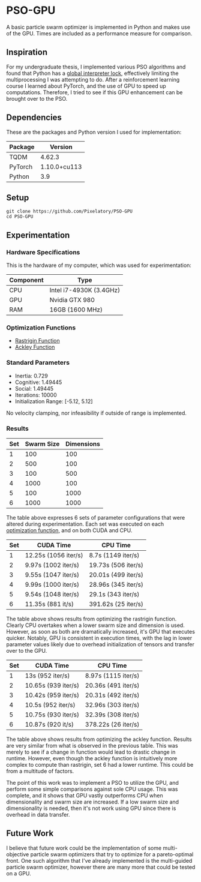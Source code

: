 # PSO-GPU

A basic particle swarm optimizer is implemented in Python and 
makes use of the GPU. Times are included
as a performance measure for comparison.

## Inspiration

For my undergraduate thesis, I implemented various PSO algorithms and found that Python has a 
[global interpreter lock](https://wiki.python.org/moin/GlobalInterpreterLock), effectively limiting the multiprocessing 
I was attempting to do. After a reinforcement learning course I learned about PyTorch, and the use of GPU to speed up 
computations. Therefore, I tried to see if this GPU enhancement can be brought over to the PSO.


## Dependencies

These are the packages and Python version I used for implementation:

Package  | Version
------------- | -------------
TQDM  | 4.62.3
PyTorch  | 1.10.0+cu113
Python | 3.9

## Setup

```
git clone https://github.com/Pixelatory/PSO-GPU
cd PSO-GPU
```

## Experimentation

### Hardware Specifications

This is the hardware of my computer, which was used for experimentation:

Component  | Type
------------- | -------------
CPU  | Intel i7-4930K (3.4GHz)
GPU  | Nvidia GTX 980
RAM | 16GB (1600 MHz)

### Optimization Functions
* [Rastrigin Function](https://www.sfu.ca/~ssurjano/rastr.html) 
* [Ackley Function](https://www.sfu.ca/~ssurjano/ackley.html)

### Standard Parameters
* Inertia: 0.729
* Cognitive: 1.49445
* Social: 1.49445
* Iterations: 10000
* Initialization Range: [-5.12, 5.12]

No velocity clamping, nor infeasibility if outside of range is implemented.

### Results

Set | Swarm Size | Dimensions
------------- | ------------- | -------------
1  | 100 | 100
2  | 500 | 100
3 | 100 | 500
4 | 1000 | 100
5 | 100 | 1000
6 | 1000 | 1000

The table above expresses 6 sets of parameter configurations that were altered during experimentation. Each set was
executed on each [optimization function](#Optimization-Functions), and on both CUDA and CPU.


Set | CUDA Time | CPU Time
------------- | ------------- | -------------
1 | 12.25s (1056 iter/s) | 8.7s (1149 iter/s)
2 | 9.97s (1002 iter/s) | 19.73s (506 iter/s)
3 | 9.55s (1047 iter/s) | 20.01s (499 iter/s)
4 | 9.99s (1000 iter/s) | 28.96s (345 iter/s)
5 | 9.54s (1048 iter/s) | 29.1s (343 iter/s)
6 | 11.35s (881 it/s) | 391.62s (25 iter/s)

The table above shows results from optimizing the rastrigin function. Clearly CPU overtakes when a lower swarm size and
dimension is used. However, as soon as both are dramatically increased, it's GPU that executes quicker. Notably, GPU is
consistent in execution times, with the lag in lower parameter values likely due to overhead initialization of tensors
and transfer over to the GPU.

Set | CUDA Time | CPU Time
------------- | ------------- | -------------
1 | 13s (952 iter/s) | 8.97s (1115 iter/s)
2 | 10.65s (939 iter/s) | 20.36s (491 iter/s)
3 | 10.42s (959 iter/s) | 20.31s (492 iter/s)
4 | 10.5s (952 iter/s) | 32.96s (303 iter/s)
5 | 10.75s (930 iter/s) | 32.39s (308 iter/s)
6 | 10.87s (920 it/s) | 378.22s (26 iter/s)

The table above shows results from optimizing the ackley function. Results are very similar from what is observed in the
previous table. This was merely to see if a change in function would lead to drastic change in runtime. However, even
though the ackley function is intuitively more complex to compute than rastrigin, set 6 had a lower runtime. This could 
be from a multitude of factors.

The point of this work was to implement a PSO to utilize the GPU, and perform some simple comparisons against sole CPU
usage. This was complete, and it shows that GPU vastly outperforms CPU when dimensionality and swarm size are increased.
If a low swarm size and dimensionality is needed, then it's not work using GPU since there is overhead in data transfer.

## Future Work

I believe that future work could be the implementation of some multi-objective particle swarm optimizers that try to
optimize for a pareto-optimal front. One such algorithm that I've already implemented is the multi-guided particle swarm
optimizer, however there are many more that could be tested on a GPU.
